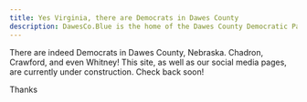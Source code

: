 ```yaml
---
title: Yes Virginia, there are Democrats in Dawes County
description: DawesCo.Blue is the home of the Dawes County Democratic Party
---
```


There are indeed Democrats in Dawes County, Nebraska. Chadron, Crawford, 
and even Whitney! This site, as well as our social media pages, are 
currently under construction. Check back soon!

Thanks
